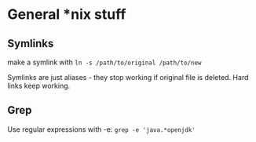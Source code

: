 # General *nix stuff

## Symlinks

make a symlink with `ln -s /path/to/original /path/to/new`

Symlinks are just aliases - they stop working if original file is deleted. Hard links keep working.

## Grep

Use regular expressions with -e: `grep -e 'java.*openjdk'`